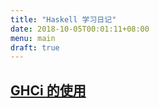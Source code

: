 ```yaml
---
title: "Haskell 学习日记"
date: 2018-10-05T00:01:11+08:00
menu: main
draft: true
---
```


[GHCi 的使用](/post/haskell-ghci)
---

